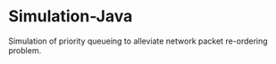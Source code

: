 # Simulation-Java

Simulation of priority queueing to alleviate network packet re-ordering problem.
